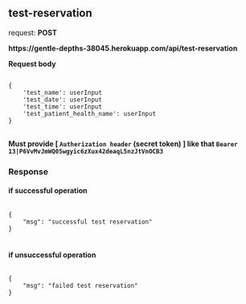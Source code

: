 ## test-reservation

request: <strong> POST </strong>

<strong>
   https://gentle-depths-38045.herokuapp.com/api/test-reservation
</strong>

<strong> Request body </strong>

<pre>
<code>
{
    'test_name': userInput
    'test_date': userInput
    'test_time': userInput
    'test_patient_health_name': userInput
}
</code>
</pre>
<strong> Must provide [ <code>Autherization header</code> (secret token) ] like that <code>Bearer 13|P6VvMvJmWQ05wgyic6zXux42deaqL5nzJtVnOCB3</code> </strong>


### Response 
#### if successful operation
<pre>
<code>
{
    "msg": "successful test reservation"
}
</code>
</pre>
#### if unsuccessful operation
<pre>
<code>
{
    "msg": "failed test reservation"
}
</code>
</pre>
